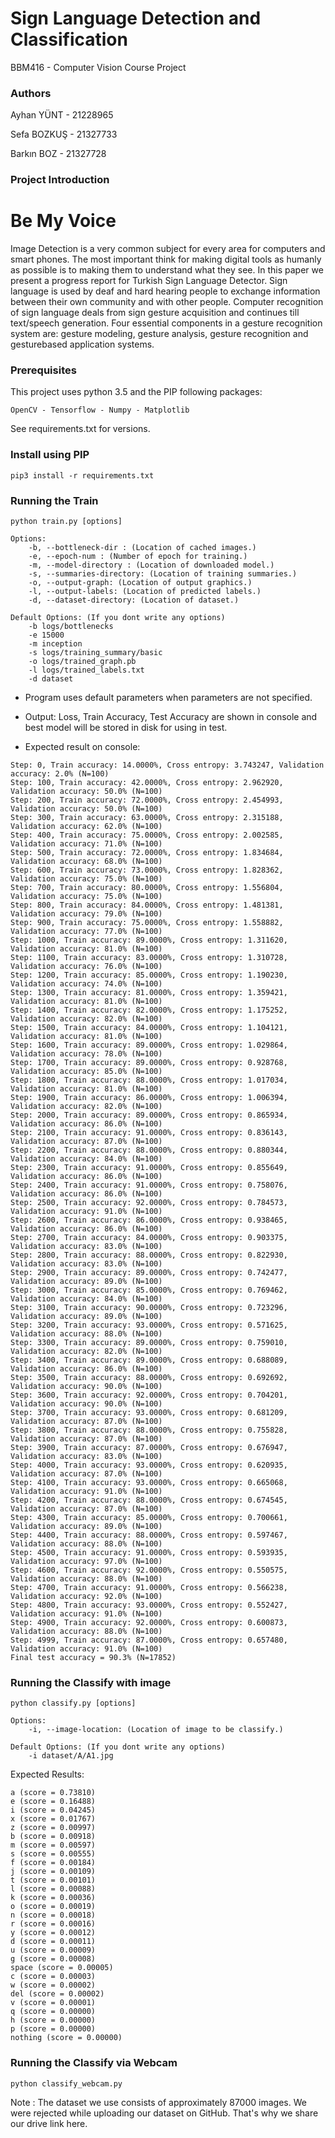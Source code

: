 # Sign Language Detection and Classification

BBM416 - Computer Vision Course Project

### Authors
Ayhan YÜNT - 21228965

Sefa BOZKUŞ - 21327733

Barkın BOZ - 21327728



### Project Introduction
# Be My Voice
Image Detection is a very common subject for every area
for computers and smart phones. The most important
think for making digital tools as humanly as possible is
to making them to understand what they see. In this paper
we present a progress report for Turkish Sign Language
Detector. Sign language is used by deaf and hard hearing
people to exchange information between their own
community and with other people. Computer recognition
of sign language deals from sign gesture acquisition and
continues till text/speech generation. Four essential components
in a gesture recognition system are: gesture modeling,
gesture analysis, gesture recognition and gesturebased
application systems.

    
### Prerequisites

This project uses python 3.5 and the PIP following packages:

    OpenCV - Tensorflow - Numpy - Matplotlib

See requirements.txt for versions.

### Install using PIP
```
pip3 install -r requirements.txt
```

### Running the Train

    python train.py [options]
    
    Options:
        -b, --bottleneck-dir : (Location of cached images.)
        -e, --epoch-num : (Number of epoch for training.)
        -m, --model-directory : (Location of downloaded model.)
        -s, --summaries-directory: (Location of training summaries.)
        -o, --output-graph: (Location of output graphics.)
        -l, --output-labels: (Location of predicted labels.)
        -d, --dataset-directory: (Location of dataset.)
        
    Default Options: (If you dont write any options)
        -b logs/bottlenecks
        -e 15000
        -m inception
        -s logs/training_summary/basic
        -o logs/trained_graph.pb
        -l logs/trained_labels.txt
        -d dataset

-   Program uses default parameters when parameters are not specified.

-   Output: Loss, Train Accuracy, Test Accuracy are shown in console and best model will be stored
in disk for using in test.

- Expected result on console: 
```
Step: 0, Train accuracy: 14.0000%, Cross entropy: 3.743247, Validation accuracy: 2.0% (N=100)
Step: 100, Train accuracy: 42.0000%, Cross entropy: 2.962920, Validation accuracy: 50.0% (N=100)
Step: 200, Train accuracy: 72.0000%, Cross entropy: 2.454993, Validation accuracy: 50.0% (N=100)
Step: 300, Train accuracy: 63.0000%, Cross entropy: 2.315188, Validation accuracy: 62.0% (N=100)
Step: 400, Train accuracy: 75.0000%, Cross entropy: 2.002585, Validation accuracy: 71.0% (N=100)
Step: 500, Train accuracy: 72.0000%, Cross entropy: 1.834684, Validation accuracy: 68.0% (N=100)
Step: 600, Train accuracy: 73.0000%, Cross entropy: 1.828362, Validation accuracy: 75.0% (N=100)
Step: 700, Train accuracy: 80.0000%, Cross entropy: 1.556804, Validation accuracy: 75.0% (N=100)
Step: 800, Train accuracy: 84.0000%, Cross entropy: 1.481381, Validation accuracy: 79.0% (N=100)
Step: 900, Train accuracy: 75.0000%, Cross entropy: 1.558882, Validation accuracy: 77.0% (N=100)
Step: 1000, Train accuracy: 89.0000%, Cross entropy: 1.311620, Validation accuracy: 81.0% (N=100)
Step: 1100, Train accuracy: 83.0000%, Cross entropy: 1.310728, Validation accuracy: 76.0% (N=100)
Step: 1200, Train accuracy: 85.0000%, Cross entropy: 1.190230, Validation accuracy: 74.0% (N=100)
Step: 1300, Train accuracy: 81.0000%, Cross entropy: 1.359421, Validation accuracy: 81.0% (N=100)
Step: 1400, Train accuracy: 82.0000%, Cross entropy: 1.175252, Validation accuracy: 82.0% (N=100)
Step: 1500, Train accuracy: 84.0000%, Cross entropy: 1.104121, Validation accuracy: 81.0% (N=100)
Step: 1600, Train accuracy: 89.0000%, Cross entropy: 1.029864, Validation accuracy: 78.0% (N=100)
Step: 1700, Train accuracy: 89.0000%, Cross entropy: 0.928768, Validation accuracy: 85.0% (N=100)
Step: 1800, Train accuracy: 88.0000%, Cross entropy: 1.017034, Validation accuracy: 81.0% (N=100)
Step: 1900, Train accuracy: 86.0000%, Cross entropy: 1.006394, Validation accuracy: 82.0% (N=100)
Step: 2000, Train accuracy: 89.0000%, Cross entropy: 0.865934, Validation accuracy: 86.0% (N=100)
Step: 2100, Train accuracy: 91.0000%, Cross entropy: 0.836143, Validation accuracy: 87.0% (N=100)
Step: 2200, Train accuracy: 88.0000%, Cross entropy: 0.880344, Validation accuracy: 84.0% (N=100)
Step: 2300, Train accuracy: 91.0000%, Cross entropy: 0.855649, Validation accuracy: 86.0% (N=100)
Step: 2400, Train accuracy: 91.0000%, Cross entropy: 0.758076, Validation accuracy: 86.0% (N=100)
Step: 2500, Train accuracy: 92.0000%, Cross entropy: 0.784573, Validation accuracy: 91.0% (N=100)
Step: 2600, Train accuracy: 86.0000%, Cross entropy: 0.938465, Validation accuracy: 86.0% (N=100)
Step: 2700, Train accuracy: 84.0000%, Cross entropy: 0.903375, Validation accuracy: 83.0% (N=100)
Step: 2800, Train accuracy: 88.0000%, Cross entropy: 0.822930, Validation accuracy: 83.0% (N=100)
Step: 2900, Train accuracy: 89.0000%, Cross entropy: 0.742477, Validation accuracy: 89.0% (N=100)
Step: 3000, Train accuracy: 85.0000%, Cross entropy: 0.769462, Validation accuracy: 84.0% (N=100)
Step: 3100, Train accuracy: 90.0000%, Cross entropy: 0.723296, Validation accuracy: 89.0% (N=100)
Step: 3200, Train accuracy: 93.0000%, Cross entropy: 0.571625, Validation accuracy: 88.0% (N=100)
Step: 3300, Train accuracy: 89.0000%, Cross entropy: 0.759010, Validation accuracy: 82.0% (N=100)
Step: 3400, Train accuracy: 89.0000%, Cross entropy: 0.688089, Validation accuracy: 86.0% (N=100)
Step: 3500, Train accuracy: 88.0000%, Cross entropy: 0.692692, Validation accuracy: 90.0% (N=100)
Step: 3600, Train accuracy: 92.0000%, Cross entropy: 0.704201, Validation accuracy: 90.0% (N=100)
Step: 3700, Train accuracy: 93.0000%, Cross entropy: 0.681209, Validation accuracy: 87.0% (N=100)
Step: 3800, Train accuracy: 88.0000%, Cross entropy: 0.755828, Validation accuracy: 87.0% (N=100)
Step: 3900, Train accuracy: 87.0000%, Cross entropy: 0.676947, Validation accuracy: 83.0% (N=100)
Step: 4000, Train accuracy: 93.0000%, Cross entropy: 0.620935, Validation accuracy: 87.0% (N=100)
Step: 4100, Train accuracy: 93.0000%, Cross entropy: 0.665068, Validation accuracy: 91.0% (N=100)
Step: 4200, Train accuracy: 88.0000%, Cross entropy: 0.674545, Validation accuracy: 87.0% (N=100)
Step: 4300, Train accuracy: 85.0000%, Cross entropy: 0.700661, Validation accuracy: 89.0% (N=100)
Step: 4400, Train accuracy: 88.0000%, Cross entropy: 0.597467, Validation accuracy: 88.0% (N=100)
Step: 4500, Train accuracy: 91.0000%, Cross entropy: 0.593935, Validation accuracy: 97.0% (N=100)
Step: 4600, Train accuracy: 92.0000%, Cross entropy: 0.550575, Validation accuracy: 88.0% (N=100)
Step: 4700, Train accuracy: 91.0000%, Cross entropy: 0.566238, Validation accuracy: 92.0% (N=100)
Step: 4800, Train accuracy: 93.0000%, Cross entropy: 0.552427, Validation accuracy: 91.0% (N=100)
Step: 4900, Train accuracy: 92.0000%, Cross entropy: 0.600873, Validation accuracy: 88.0% (N=100)
Step: 4999, Train accuracy: 87.0000%, Cross entropy: 0.657480, Validation accuracy: 91.0% (N=100)
Final test accuracy = 90.3% (N=17852)
```

### Running the Classify with image

    python classify.py [options]
    
    Options:
        -i, --image-location: (Location of image to be classify.)
        
    Default Options: (If you dont write any options)
        -i dataset/A/A1.jpg

Expected Results:
```
a (score = 0.73810)
e (score = 0.16488)
i (score = 0.04245)
x (score = 0.01767)
z (score = 0.00997)
b (score = 0.00918)
m (score = 0.00597)
s (score = 0.00555)
f (score = 0.00184)
j (score = 0.00109)
t (score = 0.00101)
l (score = 0.00088)
k (score = 0.00036)
o (score = 0.00019)
n (score = 0.00018)
r (score = 0.00016)
y (score = 0.00012)
d (score = 0.00011)
u (score = 0.00009)
g (score = 0.00008)
space (score = 0.00005)
c (score = 0.00003)
w (score = 0.00002)
del (score = 0.00002)
v (score = 0.00001)
q (score = 0.00000)
h (score = 0.00000)
p (score = 0.00000)
nothing (score = 0.00000)

```

### Running the Classify via Webcam

    python classify_webcam.py
    
    
Note : The dataset we use consists of approximately 87000 images. We were rejected while uploading our dataset on GitHub. That's why we share our drive link here.

